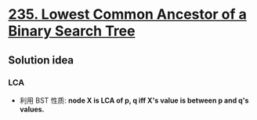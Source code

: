 # [235. Lowest Common Ancestor of a Binary Search Tree](https://leetcode.com/problems/lowest-common-ancestor-of-a-binary-search-tree/)

## Solution idea

### LCA
* 利用 BST 性质: **node X is LCA of p, q iff X's value is between p and q's values.**
